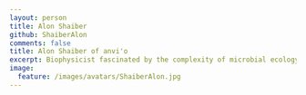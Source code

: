 ```yaml
---
layout: person
title: Alon Shaiber
github: ShaiberAlon
comments: false
title: Alon Shaiber of anvi'o
excerpt: Biophysicist fascinated by the complexity of microbial ecology and interested in applying and developing computational tools to explore it.
image:
  feature: /images/avatars/ShaiberAlon.jpg
---
```

